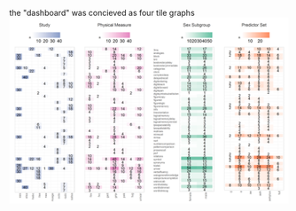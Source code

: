 the "dashboard" was concieved as four tile graphs
![model space](./reports/model_space/figure_modelSpace5D/dashboard_tile_graph-1.png)
